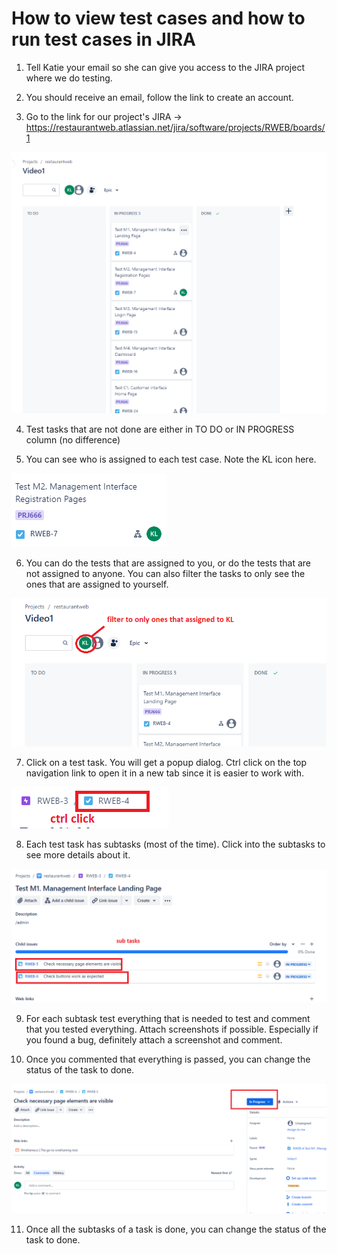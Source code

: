 # How to view test cases and how to run test cases in JIRA

1. Tell Katie your email so she can give you access to the JIRA project where we do testing.

2. You should receive an email, follow the link to create an account.

3. Go to the link for our project's JIRA -> https://restaurantweb.atlassian.net/jira/software/projects/RWEB/boards/1

![Alt text](src/assets/images/docs/testing1.png)

4. Test tasks that are not done are either in TO DO or IN PROGRESS column (no difference)

5. You can see who is assigned to each test case. Note the KL icon here.

![Alt text](src/assets/images/docs/testing2.png)

6. You can do the tests that are assigned to you, or do the tests that are not assigned to anyone. You can also filter the tasks to only see the ones that are assigned to yourself.

![Alt text](src/assets/images/docs/testing6.png)

7. Click on a test task. You will get a popup dialog. Ctrl click on the top navigation link to open it in a new tab since it is easier to work with.

![Alt text](src/assets/images/docs/testing3.png)

8. Each test task has subtasks (most of the time). Click into the subtasks to see more details about it.

![Alt text](src/assets/images/docs/testing4.png)

9. For each subtask test everything that is needed to test and comment that you tested everything. Attach screenshots if possible. Especially if you found a bug, definitely attach a screenshot and comment.

10. Once you commented that everything is passed, you can change the status of the task to done.

![Alt text](src/assets/images/docs/testing5.png)

11. Once all the subtasks of a task is done, you can change the status of the task to done.